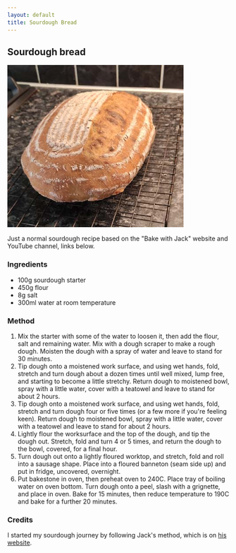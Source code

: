 ```yaml
---
layout: default
title: Sourdough Bread
---
```


## Sourdough bread
![Picture of sourdough loaf](assets/images/sourdough.jpg)

Just a normal sourdough recipe based on the "Bake with Jack" website and YouTube channel, links below.

### Ingredients
- 100g sourdough starter 
- 450g flour 
- 8g salt 
- 300ml water at room temperature 

### Method
1. Mix the starter with some of the water to loosen it, then add the flour, salt and remaining water. Mix with a dough scraper to make a rough dough. Moisten the dough with a spray of water and leave to stand for 30 minutes. 
2. Tip dough onto a moistened work surface, and using wet hands, fold, stretch and turn dough about a dozen times until well mixed, lump free, and starting to become a little stretchy. Return dough to moistened bowl, spray with a little water, cover with a teatowel and leave to stand for about 2 hours.
3. Tip dough onto a moistened work surface, and using wet hands, fold, stretch and turn dough four or five times (or a few more if you're feeling keen). Return dough to moistened bowl, spray with a little water, cover with a teatowel and leave to stand for about 2 hours.
4. Lightly flour the worksurface and the top of the dough, and tip the dough out. Stretch, fold and turn 4 or 5 times, and return the dough to the bowl, covered, for a final hour.
5. Turn dough out onto a lightly floured worktop, and stretch, fold and roll into a sausage shape. Place into a floured banneton (seam side up) and put in fridge, uncovered, overnight.
6. Put bakestone in oven, then preheat oven to 240C. Place tray of boiling water on oven bottom. Turn dough onto a peel, slash with a grignette, and place in oven. Bake for 15 minutes, then reduce temperature to 190C and bake for a further 20 minutes.

### Credits
I started my sourdough journey by following Jack's method, which is on [his website](https://www.bakewithjack.co.uk/videos/2019/6/6/bread-tip-101-beginners-sourdough-loaf-start-to-finish).
